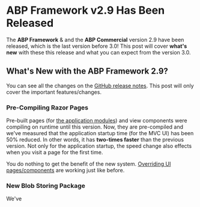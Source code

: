 # ABP Framework v2.9 Has Been Released

The **ABP Framework** & and the **ABP Commercial** version 2.9 have been released, which is the last version before 3.0! This post will cover **what's new** with these this release and what you can expect from the version 3.0.

## What's New with the ABP Framework 2.9?

You can see all the changes on the [GitHub release notes](https://github.com/abpframework/abp/releases/tag/2.9.0). This post will only cover the important features/changes.

### Pre-Compiling Razor Pages

Pre-built pages (for [the application modules](https://docs.abp.io/en/abp/latest/Modules/Index)) and view components were compiling on runtime until this version. Now, they are pre-compiled and we've measured that the application startup time (for the MVC UI) has been 50% reduced. In other words, it has **two-times faster** than the previous version. Not only for the application startup, the speed change also effects when you visit a page for the first time.

You do nothing to get the benefit of the new system. [Overriding UI pages/components](https://docs.abp.io/en/abp/latest/UI/AspNetCore/Customization-User-Interface) are working just like before.

### New Blob Storing Package

We've